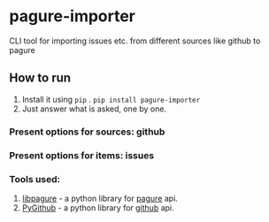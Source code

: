 # pagure-importer
CLI tool for importing issues etc. from different sources like github to pagure

## How to run
1. Install it using ```pip``` . ```pip install pagure-importer```
2. Just answer what is asked, one by one.

### Present options for sources: github
### Present options for items: issues

### Tools used:
1. [libpagure](https://pagure.io/libpagure) - a python library for [pagure](https://pagure.io) api.
2. [PyGithub](https://github.com/PyGithub/PyGithub) - a python library for [github](https://github.com/) api.
